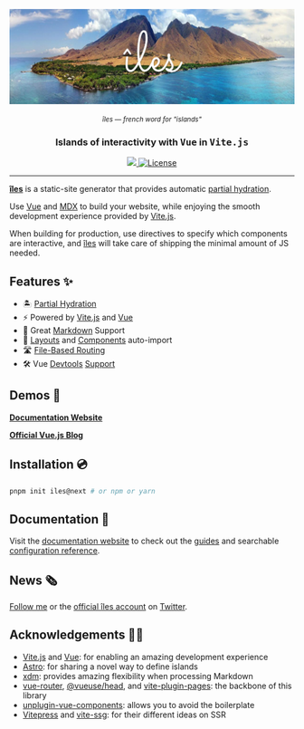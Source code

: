 <p align="center">
  <a href="https://iles-docs.netlify.app">
    <img src="https://github.com/ElMassimo/iles/blob/main/docs/images/banner.png"/>
  </a>
</p>

<p align="center">
  <small><em>îles — french word for "islands"</em></small>
</p>

<h3 align='center'>Islands of interactivity with <samp>Vue</samp> in <samp>Vite.js</samp></h3>

<p align="center">
  <a href='https://www.npmjs.com/package/iles'>
    <img src='https://img.shields.io/npm/v/iles?color=222&style=flat-square'>
  </a>
  <a href="https://github.com/ElMassimo/vite_ruby/blob/master/LICENSE.txt">
    <img alt="License" src="https://img.shields.io/badge/license-MIT-428F7E.svg"/>
  </a>
</p>

<hr/>

[îles]: https://github.com/ElMassimo/iles
[docs]: https://iles-docs.netlify.app
[Partial Hydration]: https://jasonformat.com/islands-architecture/
[Vite.js]: https://vitejs.dev/
[Vue]: https://v3.vuejs.org/
[MDX]: https://mdxjs.com/
[xdm]: https://github.com/wooorm/xdm
[Astro]: https://docs.astro.build/core-concepts/component-hydration
[vite-plugin-pages]: https://github.com/hannoeru/vite-plugin-pages
[unplugin-vue-components]: https://github.com/antfu/unplugin-vue-components

[requestIdleCallback]: https://developer.mozilla.org/en-US/docs/Web/API/Window/requestIdleCallback
[intersectionobserver]: https://developer.mozilla.org/en-US/docs/Web/API/Intersection_Observer_API
[matchMedia]: https://developer.mozilla.org/en-US/docs/Web/API/Window/matchMedia
[Vitepress]: https://vitepress.vuejs.org/
[vite-ssg]: https://github.com/antfu/vite-ssg
[devtools1]: https://user-images.githubusercontent.com/1158253/133314267-f0ba784c-ff64-4ee8-b2bf-97ecffc2facd.jpg
[devtools2]: https://user-images.githubusercontent.com/1158253/133314279-1edc22d1-3ffb-414e-b994-212cb316593b.jpg
[twitter]: https://twitter.com/ilesjs
[follow me]:  https://twitter.com/MaximoMussini

[hydration]: https://iles-docs.netlify.app/guide/hydration
[markdown]: https://iles-docs.netlify.app/guide/markdown
[guide]: https://iles-docs.netlify.app/guide/introduction
[pages]: https://iles-docs.netlify.app/guide/development#pages
[layouts]: https://iles-docs.netlify.app/guide/development#components
[components]: https://iles-docs.netlify.app/guide/development#components
[configuration reference]: https://iles-docs.netlify.app/config

[blog]: https://the-vue-point-with-iles.netlify.app/

__[îles]__ is a static-site generator that provides automatic [partial hydration].

Use [Vue] and [MDX] to build your website, while enjoying the smooth development
experience provided by [Vite.js].

When building for production, use directives to specify which components are
interactive, and [îles] will take care of shipping the minimal amount of JS needed.

## Features ✨

- 🏝 [Partial Hydration][hydration]
- ⚡️ Powered by [Vite.js] and [Vue]
- 📖 Great [Markdown] Support
- 🧱 [Layouts] and [Components] auto-import
- 🛣 [File-Based Routing][pages]
- 🛠 Vue [Devtools][devtools1] [Support][devtools2]

## Demos 🚀

__[Documentation Website][docs]__

__[Official Vue.js Blog][blog]__ 

## Installation 💿

```bash
pnpm init iles@next # or npm or yarn
```

## Documentation 📖

Visit the [documentation website][docs] to check out the [guides][guide] and searchable [configuration reference].

## News 🗞

[Follow me] or the [official îles account][twitter] on [Twitter].

## Acknowledgements 🙇‍♂️

- [Vite.js] and [Vue]: for enabling an amazing development experience
- [Astro](https://astro.build): for sharing a novel way to define islands
- [xdm]: provides amazing flexibility when processing Markdown
- [vue-router], [@vueuse/head], and [vite-plugin-pages]: the backbone of this library
- [unplugin-vue-components]: allows you to avoid the boilerplate
- [Vitepress] and [vite-ssg]: for their different ideas on SSR

[vue-router]: https://next.router.vuejs.org/
[@vueuse/head]: https://github.com/vueuse/head
